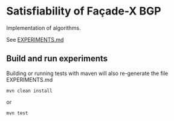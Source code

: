 # Satisfiability of Façade-X BGP 

Implementation of algorithms.

See [EXPERIMENTS.md](EXPERIMENTS.md)

## Build and run experiments
Building or running tests with maven will also re-generate the file EXPERIMENTS.md

```
mvn clean install
```

or

```
mvn test
```



